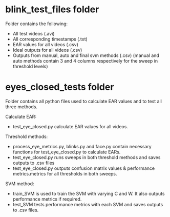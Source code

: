 # blink_test_files folder
Folder contains the following:
- All test videos (.avi)
- All corresponding timestamps (.txt)
- EAR values for all videos (.csv)
- Ideal outputs for all videos (.csv)
- Outputs from manual, auto and final svm methods (.csv)
(manual and auto methods contain 3 and 4 columns respectively for the sweep in threshold levels)

# eyes_closed_tests folder
Folder contains all python files used to calculate EAR values and to test all three methods.

Calculate EAR:
- test_eye_closed.py calculate EAR values for all videos.

Threshold methods:
- process_eye_metrics.py, blinks.py and face.py contain necessary functions for test_eye_closed.py to calculate EARs.
- test_eye_closed.py runs sweeps in both threshold methods and saves outputs to .csv files 
- test_eye_closed.py outputs confusion matrix values & performance metrics.metrics for all thresholds in both sweeps.

SVM method:
- train_SVM is used to train the SVM with varying C and W. It also outputs performance metrics if required.
- test_SVM tests performance metrics with each SVM and saves outputs to .csv files.



